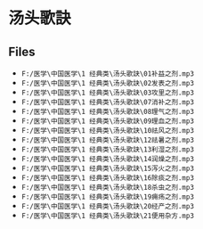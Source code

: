 # 汤头歌訣

## Files

- `F:/医学\中国医学\1 经典类\汤头歌訣\01补益之剂.mp3`
- `F:/医学\中国医学\1 经典类\汤头歌訣\02发表之剂.mp3`
- `F:/医学\中国医学\1 经典类\汤头歌訣\03攻里之剂.mp3`
- `F:/医学\中国医学\1 经典类\汤头歌訣\07消补之剂.mp3`
- `F:/医学\中国医学\1 经典类\汤头歌訣\08理气之剂.mp3`
- `F:/医学\中国医学\1 经典类\汤头歌訣\09理血之剂.mp3`
- `F:/医学\中国医学\1 经典类\汤头歌訣\10祛风之剂.mp3`
- `F:/医学\中国医学\1 经典类\汤头歌訣\12祛暑之剂.mp3`
- `F:/医学\中国医学\1 经典类\汤头歌訣\13利湿之剂.mp3`
- `F:/医学\中国医学\1 经典类\汤头歌訣\14润燥之剂.mp3`
- `F:/医学\中国医学\1 经典类\汤头歌訣\15泻火之剂.mp3`
- `F:/医学\中国医学\1 经典类\汤头歌訣\16除痰之剂.mp3`
- `F:/医学\中国医学\1 经典类\汤头歌訣\18杀虫之剂.mp3`
- `F:/医学\中国医学\1 经典类\汤头歌訣\19痈疡之剂.mp3`
- `F:/医学\中国医学\1 经典类\汤头歌訣\20经产之剂.mp3`
- `F:/医学\中国医学\1 经典类\汤头歌訣\21便用杂方.mp3`
